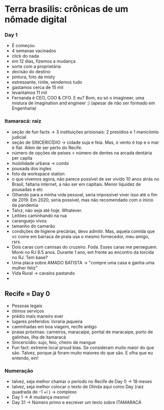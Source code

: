 # Terra brasilis: crônicas de um nômade digital



### Day 1

- É começou 
- 4 semanas vacinados
- click do nada
- em 12 dias, fizemos a mudança
- sorte com a proprietária
- decisão do destino
- pintura, foto da misty
- estressante, rinite, vendemos tudo
- gastamos cerca de 15 mil
- levantamos 11 mil
- Fernanda é CEO, COO & CFO.  E eu? Bom, eu só o imagineer, uma mistura de imagination and engineer :) (apesar de não ser formado em Engenharia)





### Itamaracá: raiz

- seção de fun facts -> 3 instituições prisionais: 2 presídios e 1 manicômio judicial
- seção de SINCERICÍDIO -> cidade suja e feia. Mas, o vento é top e o mar é flat. Além de ser perto do Recife.
- número de opções de peixes > número de dentes na arcada dentária per capita
- mobilidade urbana -> combi
- pousada dos ingles
- foto da workspace station
- o que vivemos agora, não parece possível de ser vivido 10 anos atrás no Brasil, faltaria internet, a não ser em capitais. Menor liquidez de pousadas e etc
- Olhando para a minha vida pessoal, seria impossível  viver isso até o fim de 2019. Em 2020, seria possível, mas não recomendado com o início da pandemia
- Talvz, não seja até hoje. Whatever.
- Leitões caminhando na rua
- caranguejo vivos
- tamanho do camarão
- condições de higiene precárias, devo admitir. Mas, aquela comida que vc come em barraca de praia usa o mesmo fornecedor, meu amigo, rsrs.
- Dois caras com camisas do cruzeiro. Foda. Esses caras me perseguem. Morei no RJ 6.5 anos. Durante 1 ano, em frente ao encontro da torcida no RJ. Tem base?
- Uma placa sobre AMADO BATISTA -> "compre uma casa e ganha uma mulher feliz"
- Vida Rural -> cavalos pastando
- 



## Recife = Day 0

- Pessoas legais
- ótimos serviços
- prédio mais maneiro ever
- lugares preferidos: livraria jaqueira
- caminhadas em boa viagem, recife antigo
- praias próximas: carneiros, maracaípe, pontal de maracaípe, porto de galinhas, ilha de itamaracá
- Sincericídio: sujo, feio, cheiro de mangue
- Fun fact: extreme local proud bias. Se consideram muito maior do que são. Talvez, porque já foram muito maiores do que são. E olha que eu entendo, ein!



### Numeração

- talvez, seja melhor chamar o período no Recife de Day 0 -> 18 meses
- talvez, seja melhor colocar o texto de Olinda aqui como Day (raiz quadrada de -1 +i ) -> complexo
- Day 1 -> A mudança mesmo!
- Day 31 -> Número primo e escrever um texto sobre ITAMARACÁ
